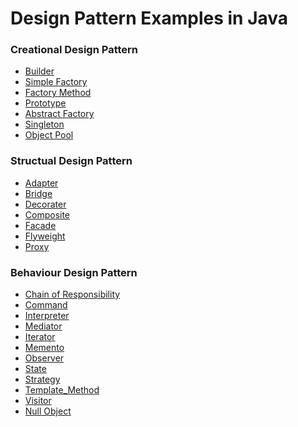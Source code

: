 # Design Pattern Examples in Java

### Creational Design Pattern
<ul>
  <li><a href="https://github.com/Rapter1990/Software-Design-Pattren-Examples-in-Java/tree/master/1_Creational_Builder">Builder</a></li>
  <li><a href="https://github.com/Rapter1990/Software-Design-Pattren-Examples-in-Java/tree/master/2_Creational_Simple_Factory">Simple Factory</a></li>
  <li><a href="https://github.com/Rapter1990/Design-Pattren-Examples-in-Java/tree/master/3_Creational_Factory">Factory Method</a></li>
  <li><a href="https://github.com/Rapter1990/Design-Pattren-Examples-in-Java/tree/master/4_Creational_Prototype">Prototype</a></li>
  <li><a href="https://github.com/Rapter1990/Design-Pattern-Examples-in-Java/tree/master/5_Creational_Abstract_Factory">Abstract Factory</a></li>
  <li><a href="https://github.com/Rapter1990/Design-Pattern-Examples-in-Java/tree/master/6_Creational_Singleton">Singleton</a></li>
  <li><a href="https://github.com/Rapter1990/Design-Pattern-Examples-in-Java/tree/master/7_Creational_Object_Pool">Object Pool</a></li>
</ul>

### Structual Design Pattern
<ul>
  <li><a href="https://github.com/Rapter1990/Design-Pattern-Examples-in-Java/tree/master/8_Structural_Adapter">Adapter</a></li>
  <li><a href="https://github.com/Rapter1990/Design-Pattern-Examples-in-Java/tree/master/9_Structural_Bridge">Bridge</a></li>
  <li><a href="https://github.com/Rapter1990/Design-Pattern-Examples-in-Java/tree/master/10_Structural_Decorator">Decorater</a></li>
  <li><a href="https://github.com/Rapter1990/Design-Pattern-Examples-in-Java/tree/master/11_Structural_Composite">Composite</a></li>
  <li><a href="https://github.com/Rapter1990/Design-Pattern-Examples-in-Java/tree/master/12_Structural_Facade">Facade</a></li>
  <li><a href="https://github.com/Rapter1990/Design-Pattern-Examples-in-Java/tree/master/13_Structural_Flyweight">Flyweight</a></li>
  <li><a href="https://github.com/Rapter1990/Design-Pattern-Examples-in-Java/tree/master/14_Structural_Proxy">Proxy</a></li>
</ul>

### Behaviour Design Pattern
<ul>
  <li><a href="https://github.com/Rapter1990/Design-Pattern-Examples-in-Java/tree/master/15_Behavior_Chain_Of_Responsibility">Chain of Responsibility</a></li>
  <li><a href="https://github.com/Rapter1990/Design-Pattern-Examples-in-Java/tree/master/16_Behavior_Command">Command</a></li>
  <li><a href="https://github.com/Rapter1990/Design-Pattern-Examples-in-Java/tree/master/17_Behavior_Interpreter">Interpreter</a></li>
  <li><a href="https://github.com/Rapter1990/Design-Pattern-Examples-in-Java/tree/master/18_Behavior_Mediator">Mediator</a></li>
  <li><a href="https://github.com/Rapter1990/Design-Pattern-Examples-in-Java/tree/master/19_Behavior_Iterator">Iterator</a></li>
  <li><a href="https://github.com/Rapter1990/Design-Pattern-Examples-in-Java/tree/master/20_Behavior_Memento">Memento</a></li>
  <li><a href="https://github.com/Rapter1990/Design-Pattern-Examples-in-Java">Observer</a></li>
  <li><a href="https://github.com/Rapter1990/Design-Pattern-Examples-in-Java/tree/master/22_Behavior_State">State</a></li>
  <li><a href="https://github.com/Rapter1990/Design-Pattern-Examples-in-Java">Strategy</a></li>
  <li><a href="https://github.com/Rapter1990/Design-Pattern-Examples-in-Java/tree/master/24_Behavior_Template_Method">Template_Method</a></li>
  <li><a href="https://github.com/Rapter1990/Design-Pattern-Examples-in-Java">Visitor</a></li>
  <li><a href="https://github.com/Rapter1990/Design-Pattern-Examples-in-Java/tree/master/26_Behavior_Null_Object">Null Object</a></li>
</ul>

